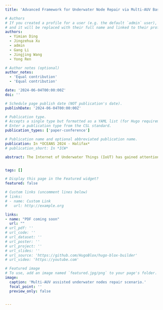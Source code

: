 ```yaml
---
title: 'Advanced Framework for Underwater Node Repair via Multi-AUV Based on Multi-Agent Offline Reinforcement Learning'

# Authors
# If you created a profile for a user (e.g. the default `admin` user), write the username (folder name) here
# and it will be replaced with their full name and linked to their profile.
authors:
  - Yimian Ding
  - Jingzehua Xu
  - admin
  - Gang Li
  - Jingjing Wang
  - Yong Ren

# Author notes (optional)
author_notes:
  - 'Equal contribution'
  - 'Equal contribution'

date: '2024-06-04T00:00:00Z'
doi: ''

# Schedule page publish date (NOT publication's date).
publishDate: '2024-06-04T00:00:00Z'

# Publication type.
# Accepts a single type but formatted as a YAML list (for Hugo requirements).
# Enter a publication type from the CSL standard.
publication_types: ['paper-conference']

# Publication name and optional abbreviated publication name.
publication: In *OCEANS 2024 - Halifax*
# publication_short: In *ICW*

abstract: The Internet of Underwater Things (IoUT) has gained attention for improving ocean exploration and monitoring.    However, challenges like environmental damage and power limitations cause node failures, leading to routing issues, communication delays, and potentially, system failure. Current research focuses on energy-efficient routing protocols, but in densely deployed networks, this can lead to packet collisions and the need for retransmissions. Unfortunately, existing methods can hardly address increasing sensor node energy storage or repairing damaged nodes.  In this study, we develop an advanced framework for underwater node repair via autonomous underwater vehicles (AUVs) based on multi-agent offline reinforcement learning (RL). The framework optimizes the trajectories of multi-AUV, considering practical constraints and turbulence in underwater environments. The aim is to efficiently train multi-AUV for underwater node repair, based on external conditions and device status, to enhance repair rates while minimizing energy consumption and maximizing hazardous areas avoidance, further ensuring continuous operation of the IoUT network. The problem is modeled as a partially observable Markov decision process (POMDP) due to its high-dimensional NPhard nature, and is addressed with our proposed multi-agent independent conservative Q-learning (MAICQL) algorithm. Extensive simulations not only demonstrate the effectiveness in solving the underwater node repair task, but also showcase the superior performance and robustness of MAICQL.


tags: []

# Display this page in the Featured widget?
featured: false

# Custom links (uncomment lines below)
# links:
# - name: Custom Link
#   url: http://example.org

links:
- name: "PDF coming soon"
  url: ""
# url_pdf: ''
# url_code: ''
# url_dataset: ''
# url_poster: ''
# url_project: ''
# url_slides: ''
# url_source: 'https://github.com/HugoBlox/hugo-blox-builder'
# url_video: 'https://youtube.com'

# Featured image
# To use, add an image named `featured.jpg/png` to your page's folder.
image:
  caption: 'Multi-AUV assisted underwater nodes repair scenario.'
  focal_point: ''
  preview_only: false


---
```


<!-- {{% callout note %}}
Click the _Cite_ button above to demo the feature to enable visitors to import publication metadata into their reference management software.
{{% /callout %}}

{{% callout note %}}
Create your slides in Markdown - click the _Slides_ button to check out the example.
{{% /callout %}}

Add the publication's **full text** or **supplementary notes** here. You can use rich formatting such as including [code, math, and images](https://docs.hugoblox.com/content/writing-markdown-latex/). -->
